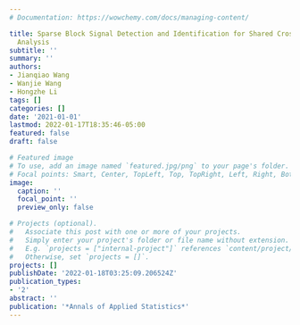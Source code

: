 ```yaml
---
# Documentation: https://wowchemy.com/docs/managing-content/

title: Sparse Block Signal Detection and Identification for Shared Cross-Trait Association
  Analysis
subtitle: ''
summary: ''
authors:
- Jianqiao Wang
- Wanjie Wang
- Hongzhe Li
tags: []
categories: []
date: '2021-01-01'
lastmod: 2022-01-17T18:35:46-05:00
featured: false
draft: false

# Featured image
# To use, add an image named `featured.jpg/png` to your page's folder.
# Focal points: Smart, Center, TopLeft, Top, TopRight, Left, Right, BottomLeft, Bottom, BottomRight.
image:
  caption: ''
  focal_point: ''
  preview_only: false

# Projects (optional).
#   Associate this post with one or more of your projects.
#   Simply enter your project's folder or file name without extension.
#   E.g. `projects = ["internal-project"]` references `content/project/deep-learning/index.md`.
#   Otherwise, set `projects = []`.
projects: []
publishDate: '2022-01-18T03:25:09.206524Z'
publication_types:
- '2'
abstract: ''
publication: '*Annals of Applied Statistics*'
---
```

